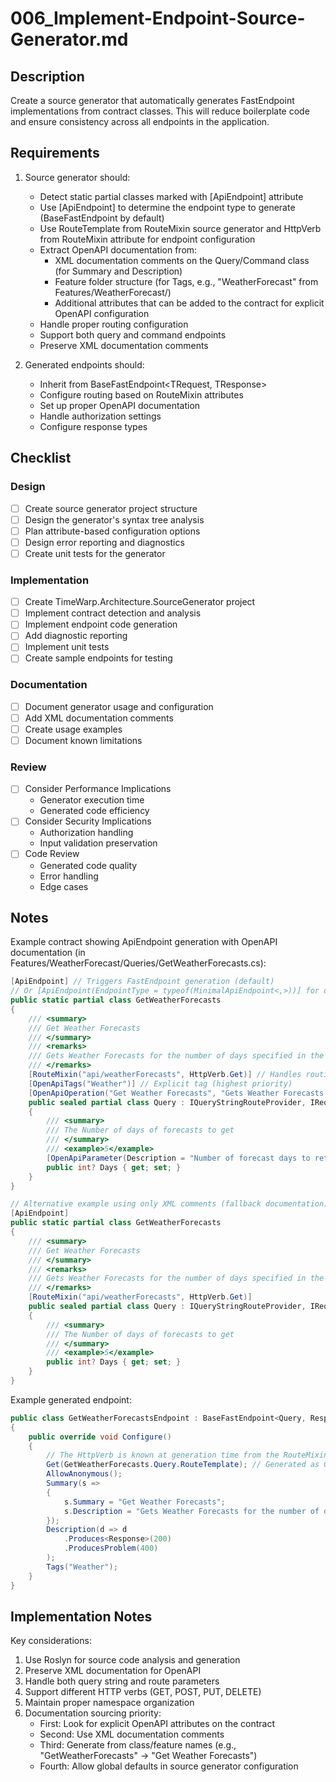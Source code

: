 # 006_Implement-Endpoint-Source-Generator.md

## Description

Create a source generator that automatically generates FastEndpoint implementations from contract classes. This will reduce boilerplate code and ensure consistency across all endpoints in the application.

## Requirements

1. Source generator should:
   - Detect static partial classes marked with [ApiEndpoint] attribute
   - Use [ApiEndpoint] to determine the endpoint type to generate (BaseFastEndpoint by default)
   - Use RouteTemplate from RouteMixin source generator and HttpVerb from RouteMixin attribute for endpoint configuration
   - Extract OpenAPI documentation from:
     * XML documentation comments on the Query/Command class (for Summary and Description)
     * Feature folder structure (for Tags, e.g., "WeatherForecast" from Features/WeatherForecast/)
     * Additional attributes that can be added to the contract for explicit OpenAPI configuration
   - Handle proper routing configuration
   - Support both query and command endpoints
   - Preserve XML documentation comments

2. Generated endpoints should:
   - Inherit from BaseFastEndpoint<TRequest, TResponse>
   - Configure routing based on RouteMixin attributes
   - Set up proper OpenAPI documentation
   - Handle authorization settings
   - Configure response types

## Checklist

### Design
- [ ] Create source generator project structure
- [ ] Design the generator's syntax tree analysis
- [ ] Plan attribute-based configuration options
- [ ] Design error reporting and diagnostics
- [ ] Create unit tests for the generator

### Implementation
- [ ] Create TimeWarp.Architecture.SourceGenerator project
- [ ] Implement contract detection and analysis
- [ ] Implement endpoint code generation
- [ ] Add diagnostic reporting
- [ ] Implement unit tests
- [ ] Create sample endpoints for testing

### Documentation
- [ ] Document generator usage and configuration
- [ ] Add XML documentation comments
- [ ] Create usage examples
- [ ] Document known limitations

### Review
- [ ] Consider Performance Implications
  - Generator execution time
  - Generated code efficiency
- [ ] Consider Security Implications
  - Authorization handling
  - Input validation preservation
- [ ] Code Review
  - Generated code quality
  - Error handling
  - Edge cases

## Notes

Example contract showing ApiEndpoint generation with OpenAPI documentation (in Features/WeatherForecast/Queries/GetWeatherForecasts.cs):
```csharp
[ApiEndpoint] // Triggers FastEndpoint generation (default)
// Or [ApiEndpoint(EndpointType = typeof(MinimalApiEndpoint<,>))] for different endpoint type
public static partial class GetWeatherForecasts
{
    /// <summary>
    /// Get Weather Forecasts
    /// </summary>
    /// <remarks>
    /// Gets Weather Forecasts for the number of days specified in the request
    /// </remarks>
    [RouteMixin("api/weatherForecasts", HttpVerb.Get)] // Handles routing
    [OpenApiTags("Weather")] // Explicit tag (highest priority)
    [OpenApiOperation("Get Weather Forecasts", "Gets Weather Forecasts for the number of days specified")] // Explicit summary/description
    public sealed partial class Query : IQueryStringRouteProvider, IRequest<OneOf<Response, SharedProblemDetails>>
    {
        /// <summary>
        /// The Number of days of forecasts to get
        /// </summary>
        /// <example>5</example>
        [OpenApiParameter(Description = "Number of forecast days to retrieve")] // Explicit parameter documentation
        public int? Days { get; set; }
    }
}

// Alternative example using only XML comments (fallback documentation):
[ApiEndpoint]
public static partial class GetWeatherForecasts
{
    /// <summary>
    /// Get Weather Forecasts
    /// </summary>
    /// <remarks>
    /// Gets Weather Forecasts for the number of days specified in the request
    /// </remarks>
    [RouteMixin("api/weatherForecasts", HttpVerb.Get)]
    public sealed partial class Query : IQueryStringRouteProvider, IRequest<OneOf<Response, SharedProblemDetails>>
    {
        /// <summary>
        /// The Number of days of forecasts to get
        /// </summary>
        /// <example>5</example>
        public int? Days { get; set; }
    }
}
```

Example generated endpoint:
```csharp
public class GetWeatherForecastsEndpoint : BaseFastEndpoint<Query, Response>
{
    public override void Configure()
    {
        // The HttpVerb is known at generation time from the RouteMixin attribute
        Get(GetWeatherForecasts.Query.RouteTemplate); // Generated as Get/Post/Put/Delete based on attribute
        AllowAnonymous();
        Summary(s =>
        {
            s.Summary = "Get Weather Forecasts";
            s.Description = "Gets Weather Forecasts for the number of days specified in the request";
        });
        Description(d => d
            .Produces<Response>(200)
            .ProducesProblem(400)
        );
        Tags("Weather");
    }
}
```

## Implementation Notes

Key considerations:
1. Use Roslyn for source code analysis and generation
2. Preserve XML documentation for OpenAPI
3. Handle both query string and route parameters
4. Support different HTTP verbs (GET, POST, PUT, DELETE)
5. Maintain proper namespace organization
6. Documentation sourcing priority:
   - First: Look for explicit OpenAPI attributes on the contract
   - Second: Use XML documentation comments
   - Third: Generate from class/feature names (e.g., "GetWeatherForecasts" -> "Get Weather Forecasts")
   - Fourth: Allow global defaults in source generator configuration
